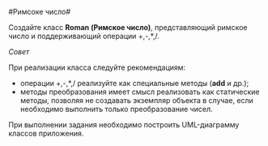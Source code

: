 #Римсоке число#

Создайте класс **Roman (Римское число)**, представляющий римское число и поддерживающий операции +,-,*,/.

*Совет*

При реализации класса следуйте рекомендациям:
*   операции +,-,*,/ реализуйте как специальные методы (__add__ и др.);
*   методы преобразования имеет смысл реализовать как статические методы, позволяя не создавать экземпляр объекта в 
    случае, если необходимо выполнить только преобразование чисел.
    
При выполнении задания необходимо построить UML-диаграмму классов приложения.


